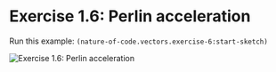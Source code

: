 # Exercise 1.6: Perlin acceleration

Run this example: `(nature-of-code.vectors.exercise-6:start-sketch)`

![Exercise 1.6: Perlin acceleration](https://raw.githubusercontent.com/mark-gerarts/nature-of-code/master/screenshots/Exercise%201.6%3A%20Perlin%20acceleration.gif)